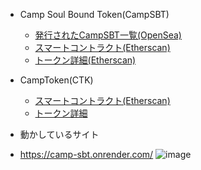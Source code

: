 * Camp Soul Bound Token(CampSBT)
  * [発行されたCampSBT一覧(OpenSea)](https://testnets.opensea.io/collection/campsbt)
  * [スマートコントラクト(Etherscan)](https://sepolia.etherscan.io/address/0x4c8af7f37cd82e2d7a69c48a488621a224941fed)
  * [トークン詳細(Etherscan)](https://sepolia.etherscan.io/token/0x4c8af7f37cd82e2d7a69c48a488621a224941fed)

* CampToken(CTK)
  * [スマートコントラクト(Etherscan)](https://sepolia.etherscan.io/address/0x2b331BEfBc354bf692aeC280740F8ebd97bb62A4)
  * [トークン詳細](https://sepolia.etherscan.io/token/0x2b331BEfBc354bf692aeC280740F8ebd97bb62A4)

* 動かしているサイト
* https://camp-sbt.onrender.com/
![image](https://hackmd.io/_uploads/BJsD2U5GR.png)
